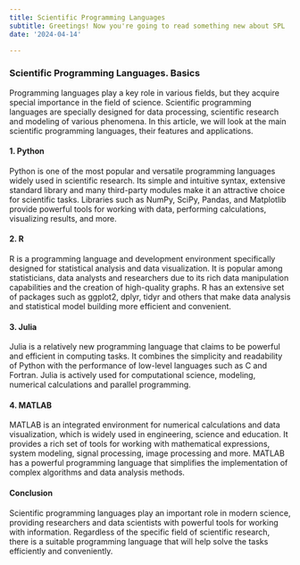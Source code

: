 ```yaml
---
title: Scientific Programming Languages
subtitle: Greetings! Now you're going to read something new about SPL
date: '2024-04-14'

---
```

  

### Scientific Programming Languages. Basics
Programming languages play a key role in various fields, but they acquire special importance in the field of science. Scientific programming languages are specially designed for data processing, scientific research and modeling of various phenomena. In this article, we will look at the main scientific programming languages, their features and applications.
#### 1. Python
Python is one of the most popular and versatile programming languages widely used in scientific research. Its simple and intuitive syntax, extensive standard library and many third-party modules make it an attractive choice for scientific tasks. Libraries such as NumPy, SciPy, Pandas, and Matplotlib provide powerful tools for working with data, performing calculations, visualizing results, and more.
#### 2. R
R is a programming language and development environment specifically designed for statistical analysis and data visualization. It is popular among statisticians, data analysts and researchers due to its rich data manipulation capabilities and the creation of high-quality graphs. R has an extensive set of packages such as ggplot2, dplyr, tidyr and others that make data analysis and statistical model building more efficient and convenient.
#### 3. Julia
Julia is a relatively new programming language that claims to be powerful and efficient in computing tasks. It combines the simplicity and readability of Python with the performance of low-level languages such as C and Fortran. Julia is actively used for computational science, modeling, numerical calculations and parallel programming.
#### 4. MATLAB
MATLAB is an integrated environment for numerical calculations and data visualization, which is widely used in engineering, science and education. It provides a rich set of tools for working with mathematical expressions, system modeling, signal processing, image processing and more. MATLAB has a powerful programming language that simplifies the implementation of complex algorithms and data analysis methods.
#### Conclusion
Scientific programming languages play an important role in modern science, providing researchers and data scientists with powerful tools for working with information. Regardless of the specific field of scientific research, there is a suitable programming language that will help solve the tasks efficiently and conveniently.
